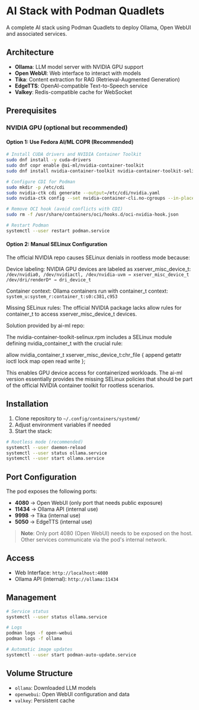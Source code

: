 # AI Stack with Podman Quadlets

A complete AI stack using Podman Quadlets to deploy Ollama, Open WebUI and associated services.

## Architecture

- **Ollama**: LLM model server with NVIDIA GPU support
- **Open WebUI**: Web interface to interact with models
- **Tika**: Content extraction for RAG (Retrieval-Augmented Generation)
- **EdgeTTS**: OpenAI-compatible Text-to-Speech service
- **Valkey**: Redis-compatible cache for WebSocket

## Prerequisites

### NVIDIA GPU (optional but recommended)

#### Option 1: Use Fedora AI/ML COPR (Recommended)
```bash
# Install CUDA drivers and NVIDIA Container Toolkit
sudo dnf install -y cuda-drivers
sudo dnf copr enable @ai-ml/nvidia-container-toolkit
sudo dnf install nvidia-container-toolkit nvidia-container-toolkit-selinux

# Configure CDI for Podman
sudo mkdir -p /etc/cdi
sudo nvidia-ctk cdi generate --output=/etc/cdi/nvidia.yaml
sudo nvidia-ctk config --set nvidia-container-cli.no-cgroups --in-place

# Remove OCI hook (avoid conflicts with CDI)
sudo rm -f /usr/share/containers/oci/hooks.d/oci-nvidia-hook.json

# Restart Podman
systemctl --user restart podman.service
```
#### Option 2: Manual SELinux Configuration

The official NVIDIA repo causes SELinux denials in rootless mode because:

Device labeling: NVIDIA GPU devices are labeled as xserver_misc_device_t:
`/dev/nvidia0, /dev/nvidiactl, /dev/nvidia-uvm → xserver_misc_device_t`
`/dev/dri/renderD* → dri_device_t`

Container context: Ollama containers run with container_t context:
`system_u:system_r:container_t:s0:c381,c953`

Missing SELinux rules: The official NVIDIA package lacks allow rules for container_t to access xserver_misc_device_t devices.

Solution provided by ai-ml repo:

The nvidia-container-toolkit-selinux.rpm includes a SELinux module defining nvidia_container_t with the crucial rule:

allow nvidia_container_t xserver_misc_device_t:chr_file { append getattr ioctl lock map open read write };

This enables GPU device access for containerized workloads. The ai-ml version essentially provides the missing SELinux policies that should be part of the official NVIDIA container toolkit for rootless scenarios.

## Installation

1. Clone repository to `~/.config/containers/systemd/`
2. Adjust environment variables if needed
3. Start the stack:

```bash
# Rootless mode (recommended)
systemctl --user daemon-reload
systemctl --user status ollama.service
systemctl --user start ollama.service
```

## Port Configuration

The pod exposes the following ports:
- **4080** → Open WebUI (only port that needs public exposure)
- **11434** → Ollama API (internal use)
- **9998** → Tika (internal use)
- **5050** → EdgeTTS (internal use)

> **Note**: Only port 4080 (Open WebUI) needs to be exposed on the host. Other services communicate via the pod's internal network.

## Access

- Web Interface: `http://localhost:4080`
- Ollama API (internal): `http://ollama:11434`

## Management

```bash
# Service status
systemctl --user status ollama.service

# Logs
podman logs -f open-webui
podman logs -f ollama

# Automatic image updates
systemctl --user start podman-auto-update.service
```

## Volume Structure

- `ollama`: Downloaded LLM models
- `openwebui`: Open WebUI configuration and data
- `valkey`: Persistent cache

